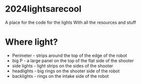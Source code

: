 # 2024lightsarecool
A place for the code for the lights
With all the resources and stuff

# Where light?
* Perimeter - strips around the top of the edge of the robot
* big P - a large panel on the top of the flat side of the shooter
* side lights - light strips on the sides of the shooter
* headlights - big rings on the shooter side of the robot
* backlights - rings on the intake side of the robot
